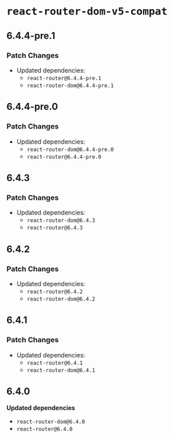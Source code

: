 # `react-router-dom-v5-compat`

## 6.4.4-pre.1

### Patch Changes

- Updated dependencies:
  - `react-router@6.4.4-pre.1`
  - `react-router-dom@6.4.4-pre.1`

## 6.4.4-pre.0

### Patch Changes

- Updated dependencies:
  - `react-router-dom@6.4.4-pre.0`
  - `react-router@6.4.4-pre.0`

## 6.4.3

### Patch Changes

- Updated dependencies:
  - `react-router-dom@6.4.3`
  - `react-router@6.4.3`

## 6.4.2

### Patch Changes

- Updated dependencies:
  - `react-router@6.4.2`
  - `react-router-dom@6.4.2`

## 6.4.1

### Patch Changes

- Updated dependencies:
  - `react-router@6.4.1`
  - `react-router-dom@6.4.1`

## 6.4.0

**Updated dependencies**

- `react-router-dom@6.4.0`
- `react-router@6.4.0`
